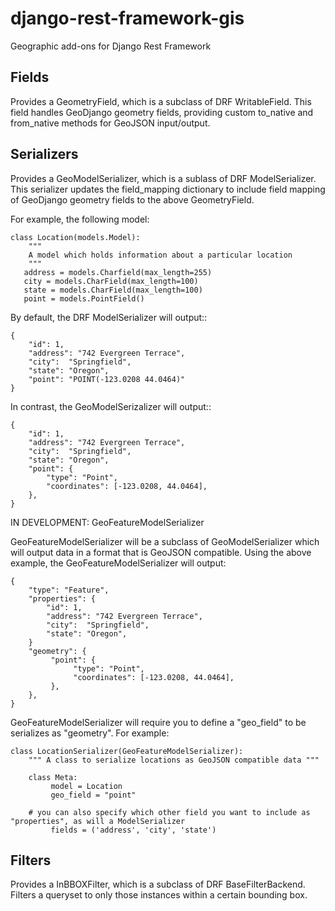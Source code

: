 django-rest-framework-gis
=========================

Geographic add-ons for Django Rest Framework

Fields
------

Provides a GeometryField, which is a subclass of DRF WritableField. 
This field handles GeoDjango geometry fields, providing custom to_native 
and from_native methods for GeoJSON input/output.

Serializers
-----------

Provides a GeoModelSerializer, which is a sublass of DRF ModelSerializer.
This serializer updates the field_mapping dictionary to include
field mapping of GeoDjango geometry fields to the above GeometryField.

For example, the following model:

    class Location(models.Model):
        """
        A model which holds information about a particular location
        """
       address = models.Charfield(max_length=255)
       city = models.CharField(max_length=100)
       state = models.CharField(max_length=100)
       point = models.PointField()

By default, the DRF ModelSerializer will output::

    {
        "id": 1, 
        "address": "742 Evergreen Terrace", 
        "city":  "Springfield", 
        "state": "Oregon",
        "point": "POINT(-123.0208 44.0464)" 
    }

In contrast, the GeoModelSerizalizer will output::

    {
        "id": 1, 
        "address": "742 Evergreen Terrace", 
        "city":  "Springfield", 
        "state": "Oregon",
        "point": {
            "type": "Point",
            "coordinates": [-123.0208, 44.0464],
        },
    }
    
    
IN DEVELOPMENT: GeoFeatureModelSerializer

GeoFeatureModelSerializer will be a subclass of GeoModelSerializer which will output data in a format that is GeoJSON
compatible. Using the above example, the GeoFeatureModelSerializer will output:


    {
        "type": "Feature",
        "properties": {
            "id": 1, 
            "address": "742 Evergreen Terrace", 
            "city":  "Springfield", 
            "state": "Oregon",
        }
        "geometry": {
             "point": {
                  "type": "Point",
                  "coordinates": [-123.0208, 44.0464],
             },
        },
    }
    
GeoFeatureModelSerializer will require you to define a "geo_field" to be serializes as "geometry". For example:

    class LocationSerializer(GeoFeatureModelSerializer):
        """ A class to serialize locations as GeoJSON compatible data """
        
        class Meta:
             model = Location
             geo_field = "point"
        
        # you can also specify which other field you want to include as "properties", as will a ModelSerializer
             fields = ('address', 'city', 'state')
             
             
             



Filters
-------

Provides a InBBOXFilter, which is a subclass of DRF BaseFilterBackend.
Filters a queryset to only those instances within a certain bounding box.

